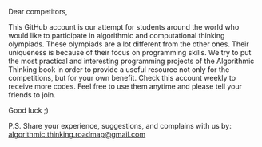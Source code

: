 Dear competitors,

This GitHub account is our attempt for students around the world who would like to participate in algorithmic and computational thinking olympiads.
These olympiads are a lot different from the other ones. 
Their uniqueness is because of their focus on programming skills.
We try to put the most practical and interesting programming projects of the Algorithmic Thinking book in order to provide a useful resource not only for the competitions, but for your own benefit.
Check this account weekly to receive more codes.
Feel free to use them anytime and please tell your friends to join. 

Good luck ;)

P.S. Share your experience, suggestions, and complains with us by: algorithmic.thinking.roadmap@gmail.com
